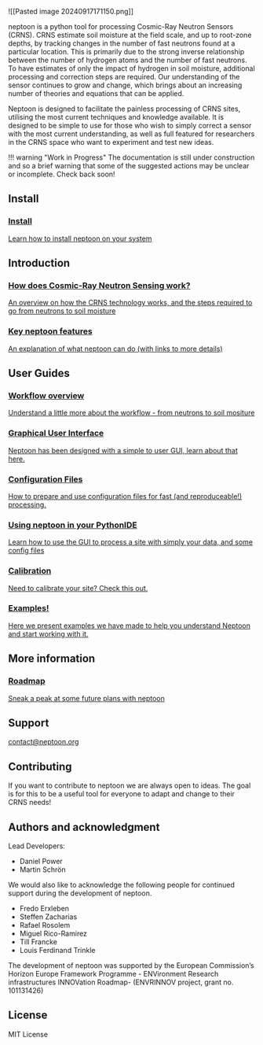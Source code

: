 
![[Pasted image 20240917171150.png]]

neptoon is a python tool for processing Cosmic-Ray Neutron Sensors (CRNS). CRNS estimate soil moisture at the field scale, and up to root-zone depths, by tracking changes in the number of fast neutrons found at a particular location. This is primarily due to the strong inverse relationship between the number of hydrogen atoms and the number of fast neutrons. To have estimates of only the impact of hydrogen in soil moisture, additional processing and correction steps are required. Our understanding of the sensor continues to grow and change, which brings about an increasing number of theories and equations that can be applied. 

Neptoon is designed to facilitate the painless processing of CRNS sites, utilising the most current techniques and knowledge available. It is designed to be simple to use for those who wish to simply correct a sensor with the most current understanding, as well as full featured for researchers in the CRNS space who want to experiment and test new ideas. 

!!! warning "Work in Progress"
	The documentation is still under construction and so a brief warning that some of the suggested actions may be unclear or incomplete. Check back soon!

## Install

<div class="grid">
<a href="user-guide/installation/" class="card"> <div class="card-content"> <i class="fas fa-download"></i> <h3>Install</h3> <p>Learn how to install neptoon on your system</p> </div> </a>
</div>

## Introduction

<div class="grid">

<a href="home/crns-overview/" class="card"> <div class="card-content"> <i class="fas fa-download"></i> <h3>How does Cosmic-Ray Neutron Sensing work?</h3> <p>An overview on how the CRNS technology works, and the steps required to go from neutrons to soil moisture</p> </div> </a>

<a href="home/key-features/" class="card"> <div class="card-content"> <i class="fas fa-download"></i> <h3>Key neptoon features</h3> <p>An explanation of what neptoon can do (with links to more details)</p> </div> </a>


</div>

## User Guides

<div class="grid">
<a href="user-guide/workflow-description/" class="card"> <div class="card-content"> <i class="fas fa-download"></i> <h3>Workflow overview</h3> <p>Understand a little more about the workflow - from neutrons to soil mositure</p> </div> </a>
<!-- <a href="user-guide/installation" class="card"> <div class="card-content"> <i class="fas fa-download"></i> <h3>Core concepts</h3> <p>Here we go over some of the concepts and architecture in neptoon. Warning: we get a little more technical here.</p> </div> </a> -->
<a href="user-guide/the-neptoon-GUI/" class="card"> <div class="card-content"> <i class="fas fa-download"></i> <h3>Graphical User Interface</h3> <p>Neptoon has been designed with a simple to user GUI, learn about that here.</p> </div> </a>
<a href="user-guide/process-with-config/intro-to-config/" class="card"> <div class="card-content"> <i class="fas fa-download"></i> <h3>Configuration Files</h3> <p>How to prepare and use configuration files for fast (and reproduceable!) processing.</p> </div> </a>


<a href="user-guide/python-ide-overview/" class="card"> <div class="card-content"> <i class="fas fa-download"></i> <h3>Using neptoon in your PythonIDE</h3> <p>Learn how to use the GUI to process a site with simply your data, and some config files</p> </div> </a>

<a href="user-guide/sensor-calibration/" class="card"> <div class="card-content"> <i class="fas fa-download"></i> <h3>Calibration</h3> <p>Need to calibrate your site? Check this out.</p> </div> </a>
<a href="user-guide/neptoon-examples/" class="card"> <div class="card-content"> <i class="fas fa-download"></i> <h3>Examples!</h3> <p>Here we present examples we have made to help you understand Neptoon and start working with it.</p> </div> </a>
</div>


## More information

<div class="grid">
<a href="home/roadmap/" class="card"> <div class="card-content"> <i class="fas fa-download"></i> <h3>Roadmap</h3> <p>Sneak a peak at some future plans with neptoon</p> </div> </a>
</div>

## Support

contact@neptoon.org


## Contributing 

If you want to contribute to neptoon we are always open to ideas. The goal is for this to be a useful tool for everyone to adapt and change to their CRNS needs!


## Authors and acknowledgment

Lead Developers:

- Daniel Power
- Martin Schrön 

We would also like to acknowledge the following people for continued support during the development of neptoon.

- Fredo Erxleben	
- Steffen Zacharias
- Rafael Rosolem
- Miguel Rico-Ramirez
- Till Francke
- Louis Ferdinand Trinkle


The development of neptoon was supported by the European Commission’s Horizon Europe Framework Programme - ENVironment Research infrastructures INNOVation Roadmap- (ENVRINNOV project, grant no.  101131426)

 
<!-- 
![alt text](assets/ufz.png) ![alt text](assets/bristol.png) 

![alt text](assets/elter.png) ![alt text](assets/envrinnov.png) ![alt text]()
 -->

## License

MIT License

